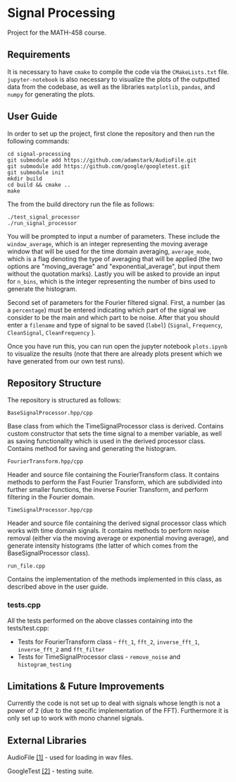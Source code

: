 # Signal Processing
Project for the MATH-458 course.

## Requirements
It is necessary to have `cmake` to compile the code via the `CMakeLists.txt` file. `jupyter-notebook` is also necessary
to visualize the plots of the outputted data from the codebase, as well as the libraries `matplotlib`, `pandas`, and 
`numpy`  for generating the plots.

## User Guide
In order to set up the project, first clone the repository and then run the following commands:

```
cd signal-processing
git submodule add https://github.com/adamstark/AudioFile.git
git submodule add https://github.com/google/googletest.git
git submodule init
mkdir build
cd build && cmake ..
make
```

The from the build directory run the file as follows:

```
./test_signal_processor
./run_signal_processor
```

You will be prompted to input a number of parameters. These include the `window_average`, which is an integer 
representing the moving average window that will be used for the time domain averaging, `average_mode`, which is a flag
denoting the type of averaging that will be applied (the two options are "moving_average" and 
"exponential_average", but input them without the quotation marks). Lastly you will be asked to provide an input
for `n_bins`, which is the integer representing the number of bins used to generate the histogram.

Second set of parameters for the Fourier filtered signal. First, a number (as a `percentage`) must be entered 
indicating which part of the signal we consider to be the main and which part to be noise. After that you should enter 
a `filename`  and type of signal to be saved (`label`) (```Signal```, ```Frequency```, ```CleanSignal```, ```CleanFrequency``` ).

Once you have run this, you can run open the jupyter notebook `plots.ipynb` to visualize the results (note that there
are already plots present which we have generated from our own test runs).

## Repository Structure
The repository is structured as follows:

`BaseSignalProcessor.hpp/cpp`

Base class from which the TimeSignalProcessor class is derived. Contains custom constructor that sets the time signal 
to a member variable, as well as saving functionality which is used in the derived processor class. Contains method for
saving and generating the histogram. 

`FourierTransform.hpp/cpp`

Header and source file containing the FourierTransform class. It contains methods to perform the Fast Fourier Transform,
which are subdivided into further smaller functions, the inverse Fourier Transform, and perform filtering in the Fourier
domain.

`TimeSignalProcessor.hpp/cpp`

Header and source file containing the derived signal processor class which works with time domain signals. It contains 
methods to perform noise removal (either via the moving average or exponential moving average), and generate intensity 
histograms (the latter of which comes from the BaseSignalProcessor class).

`run_file.cpp`

Contains the implementation of the methods implemented in this class, as described above in the user guide.


### tests.cpp
All the tests performed on the above classes containing into the tests/test.cpp:

- Tests for FourierTransform class - ```fft_1```, ```fft_2```, ```inverse_fft_1```, ```inverse_fft_2``` and 
```fft_filter```
- Tests for TimeSignalProcessor class - ```remove_noise``` and ```histogram_testing```

## Limitations & Future Improvements
Currently the code is not set up to deal with signals whose length is not a power of 2 (due to the specific
implementation of the FFT). Furthermore it is only set up to work with mono channel signals.

## External Libraries
AudioFile [[1]](https://github.com/adamstark/AudioFile.git) - used for loading in wav files.

GoogleTest [[2]](https://github.com/google/googletest.git) - testing suite.